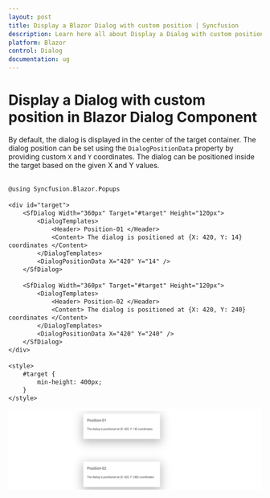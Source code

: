 ```yaml
---
layout: post
title: Display a Blazor Dialog with custom position | Syncfusion
description: Learn here all about Display a Dialog with custom position in Syncfusion Blazor Dialog component and more.
platform: Blazor
control: Dialog
documentation: ug
---
```


# Display a Dialog with custom position in Blazor Dialog Component

By default, the dialog is displayed in the center of the target container. The dialog position can be set using the `DialogPositionData` property by providing custom `X` and `Y` coordinates. The dialog can be positioned inside the target based on the given X and Y values.

```cshtml

@using Syncfusion.Blazor.Popups

<div id="target">
    <SfDialog Width="360px" Target="#target" Height="120px">
        <DialogTemplates>
            <Header> Position-01 </Header>
            <Content> The dialog is positioned at {X: 420, Y: 14} coordinates </Content>
        </DialogTemplates>
        <DialogPositionData X="420" Y="14" />
    </SfDialog>

    <SfDialog Width="360px" Target="#target" Height="120px">
        <DialogTemplates>
            <Header> Position-02 </Header>
            <Content> The dialog is positioned at {X: 420, Y: 240} coordinates </Content>
        </DialogTemplates>
        <DialogPositionData X="420" Y="240" />
    </SfDialog>
</div>

<style>
    #target {
        min-height: 400px;
    }
</style>

```



![Blazor Dialog with Custom Position](../images/blazor-dialog-custom-position.png)